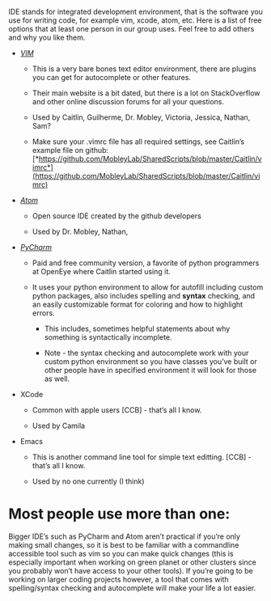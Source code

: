IDE stands for integrated development environment, that is the software you use for writing code, for example vim, xcode, atom, etc. Here is a list of free options that at least one person in our group uses. Feel free to add others and why you like them.

- [*VIM*](https://www.vim.org/)

  - This is a very bare bones text editor environment, there are plugins you can get for autocomplete or other features.

  - Their main website is a bit dated, but there is a lot on StackOverflow and other online discussion forums for all your questions.

  - Used by Caitlin, Guilherme, Dr. Mobley, Victoria, Jessica, Nathan, Sam?

  - Make sure your .vimrc file has all required settings, see Caitlin’s example file on github: [*https://github.com/MobleyLab/SharedScripts/blob/master/Caitlin/vimrc*](https://github.com/MobleyLab/SharedScripts/blob/master/Caitlin/vimrc)

- [*Atom*](https://atom.io/)

  - Open source IDE created by the github developers

  - Used by Dr. Mobley, Nathan,

- [*PyCharm*](https://www.jetbrains.com/pycharm/)

  - Paid and free community version, a favorite of python programmers at OpenEye where Caitlin started using it.

  - It uses your python environment to allow for autofill including custom python packages, also includes spelling and **syntax** checking, and an easily customizable format for coloring and how to highlight errors.

    - This includes, sometimes helpful statements about why something is syntactically incomplete.

    - Note - the syntax checking and autocomplete work with your custom python environment so you have classes you’ve built or other people have in specified environment it will look for those as well.

- XCode

  - Common with apple users \[CCB\] - that’s all I know.

  - Used by Camila

- Emacs

  - This is another command line tool for simple text editting. \[CCB\] - that’s all I know.

  - Used by no one currently (I think)

# Most people use more than one:

Bigger IDE’s such as PyCharm and Atom aren’t practical if you’re only making small changes, so it is best to be familiar with a commandline accessible tool such as vim so you can make quick changes (this is especially important when working on green planet or other clusters since you probably won’t have access to your other tools). If you’re going to be working on larger coding projects however, a tool that comes with spelling/syntax checking and autocomplete will make your life a lot easier.
